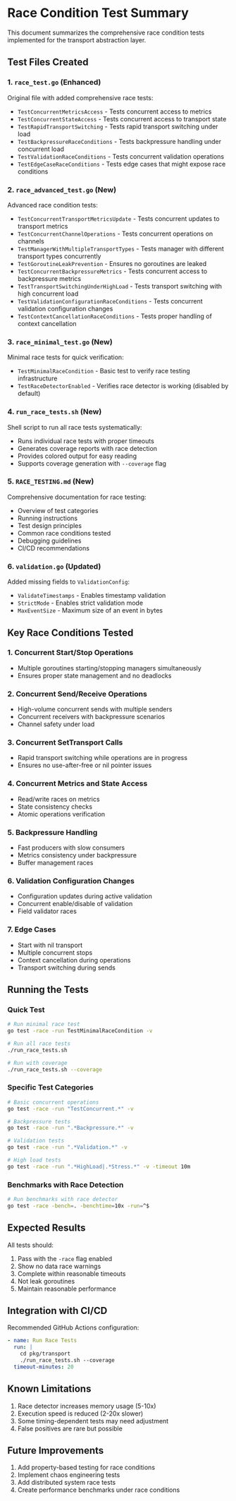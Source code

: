 # Race Condition Test Summary

This document summarizes the comprehensive race condition tests implemented for the transport abstraction layer.

## Test Files Created

### 1. `race_test.go` (Enhanced)
Original file with added comprehensive race tests:
- `TestConcurrentMetricsAccess` - Tests concurrent access to metrics
- `TestConcurrentStateAccess` - Tests concurrent access to transport state
- `TestRapidTransportSwitching` - Tests rapid transport switching under load
- `TestBackpressureRaceConditions` - Tests backpressure handling under concurrent load
- `TestValidationRaceConditions` - Tests concurrent validation operations
- `TestEdgeCaseRaceConditions` - Tests edge cases that might expose race conditions

### 2. `race_advanced_test.go` (New)
Advanced race condition tests:
- `TestConcurrentTransportMetricsUpdate` - Tests concurrent updates to transport metrics
- `TestConcurrentChannelOperations` - Tests concurrent operations on channels
- `TestManagerWithMultipleTransportTypes` - Tests manager with different transport types concurrently
- `TestGoroutineLeakPrevention` - Ensures no goroutines are leaked
- `TestConcurrentBackpressureMetrics` - Tests concurrent access to backpressure metrics
- `TestTransportSwitchingUnderHighLoad` - Tests transport switching with high concurrent load
- `TestValidationConfigurationRaceConditions` - Tests concurrent validation configuration changes
- `TestContextCancellationRaceConditions` - Tests proper handling of context cancellation

### 3. `race_minimal_test.go` (New)
Minimal race tests for quick verification:
- `TestMinimalRaceCondition` - Basic test to verify race testing infrastructure
- `TestRaceDetectorEnabled` - Verifies race detector is working (disabled by default)

### 4. `run_race_tests.sh` (New)
Shell script to run all race tests systematically:
- Runs individual race tests with proper timeouts
- Generates coverage reports with race detection
- Provides colored output for easy reading
- Supports coverage generation with `--coverage` flag

### 5. `RACE_TESTING.md` (New)
Comprehensive documentation for race testing:
- Overview of test categories
- Running instructions
- Test design principles
- Common race conditions tested
- Debugging guidelines
- CI/CD recommendations

### 6. `validation.go` (Updated)
Added missing fields to `ValidationConfig`:
- `ValidateTimestamps` - Enables timestamp validation
- `StrictMode` - Enables strict validation mode
- `MaxEventSize` - Maximum size of an event in bytes

## Key Race Conditions Tested

### 1. Concurrent Start/Stop Operations
- Multiple goroutines starting/stopping managers simultaneously
- Ensures proper state management and no deadlocks

### 2. Concurrent Send/Receive Operations
- High-volume concurrent sends with multiple senders
- Concurrent receivers with backpressure scenarios
- Channel safety under load

### 3. Concurrent SetTransport Calls
- Rapid transport switching while operations are in progress
- Ensures no use-after-free or nil pointer issues

### 4. Concurrent Metrics and State Access
- Read/write races on metrics
- State consistency checks
- Atomic operations verification

### 5. Backpressure Handling
- Fast producers with slow consumers
- Metrics consistency under backpressure
- Buffer management races

### 6. Validation Configuration Changes
- Configuration updates during active validation
- Concurrent enable/disable of validation
- Field validator races

### 7. Edge Cases
- Start with nil transport
- Multiple concurrent stops
- Context cancellation during operations
- Transport switching during sends

## Running the Tests

### Quick Test
```bash
# Run minimal race test
go test -race -run TestMinimalRaceCondition -v

# Run all race tests
./run_race_tests.sh

# Run with coverage
./run_race_tests.sh --coverage
```

### Specific Test Categories
```bash
# Basic concurrent operations
go test -race -run "TestConcurrent.*" -v

# Backpressure tests
go test -race -run ".*Backpressure.*" -v

# Validation tests
go test -race -run ".*Validation.*" -v

# High load tests
go test -race -run ".*HighLoad|.*Stress.*" -v -timeout 10m
```

### Benchmarks with Race Detection
```bash
# Run benchmarks with race detector
go test -race -bench=. -benchtime=10x -run=^$
```

## Expected Results

All tests should:
1. Pass with the `-race` flag enabled
2. Show no data race warnings
3. Complete within reasonable timeouts
4. Not leak goroutines
5. Maintain reasonable performance

## Integration with CI/CD

Recommended GitHub Actions configuration:
```yaml
- name: Run Race Tests
  run: |
    cd pkg/transport
    ./run_race_tests.sh --coverage
  timeout-minutes: 20
```

## Known Limitations

1. Race detector increases memory usage (5-10x)
2. Execution speed is reduced (2-20x slower)
3. Some timing-dependent tests may need adjustment
4. False positives are rare but possible

## Future Improvements

1. Add property-based testing for race conditions
2. Implement chaos engineering tests
3. Add distributed system race tests
4. Create performance benchmarks under race conditions
